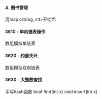 #### A. 图书管理
用map<string, int>开哈希

#### 3610 - 单向链表操作
数组模拟单链表

#### 3620 - 约瑟夫环
数组模拟双向链表

#### 3630 - 大整数查找
手写hash函数
bool find(int x)
void insert(int x)